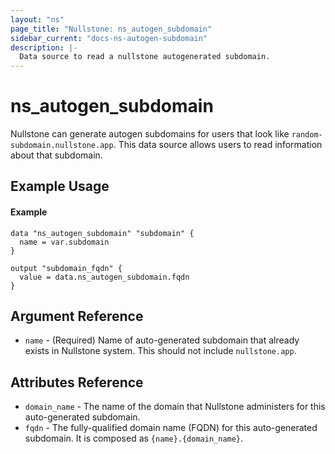 ```yaml
---
layout: "ns"
page_title: "Nullstone: ns_autogen_subdomain"
sidebar_current: "docs-ns-autogen-subdomain"
description: |-
  Data source to read a nullstone autogenerated subdomain.
---
```


# ns_autogen_subdomain

Nullstone can generate autogen subdomains for users that look like `random-subdomain.nullstone.app`.
This data source allows users to read information about that subdomain.

## Example Usage

#### Example

```hcl
data "ns_autogen_subdomain" "subdomain" {
  name = var.subdomain
}

output "subdomain_fqdn" {
  value = data.ns_autogen_subdomain.fqdn
}
```

## Argument Reference

- `name` - (Required) Name of auto-generated subdomain that already exists in Nullstone system. This should not include `nullstone.app`.

## Attributes Reference

* `domain_name` - The name of the domain that Nullstone administers for this auto-generated subdomain.
* `fqdn` - The fully-qualified domain name (FQDN) for this auto-generated subdomain. It is composed as `{name}.{domain_name}`.
